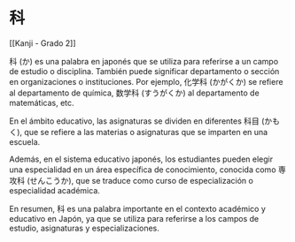 # 科

[[Kanji - Grado 2]]

科 (か) es una palabra en japonés que se utiliza para referirse a un campo de estudio o disciplina. También puede significar departamento o sección en organizaciones o instituciones. Por ejemplo, 化学科 (かがくか) se refiere al departamento de química, 数学科 (すうがくか) al departamento de matemáticas, etc.

En el ámbito educativo, las asignaturas se dividen en diferentes 科目 (かもく), que se refiere a las materias o asignaturas que se imparten en una escuela.

Además, en el sistema educativo japonés, los estudiantes pueden elegir una especialidad en un área específica de conocimiento, conocida como 専攻科 (せんこうか), que se traduce como curso de especialización o especialidad académica.

En resumen, 科 es una palabra importante en el contexto académico y educativo en Japón, ya que se utiliza para referirse a los campos de estudio, asignaturas y especializaciones.
